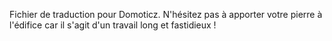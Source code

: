 Fichier de traduction pour Domoticz.
N'hésitez pas à apporter votre pierre à l'édifice car il s'agit d'un travail long et fastidieux !